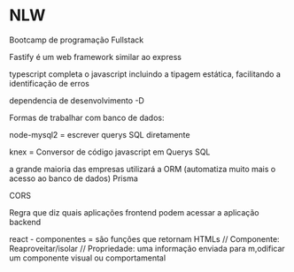# NLW
Bootcamp de programação Fullstack


Fastify é um web framework similar ao express

typescript completa o javascript incluindo a tipagem estática, facilitando a identificação de erros

dependencia de desenvolvimento -D

Formas de trabalhar com banco de dados:

node-mysql2 = escrever querys SQL diretamente

knex = Conversor de código javascript em Querys SQL

a grande maioria das empresas utilizará a ORM (automatiza muito mais o acesso ao banco de dados)
    Prisma


CORS 

Regra que diz quais aplicações frontend podem acessar a aplicação backend

react - componentes = são funções que retornam HTMLs
    // Componente: Reaproveitar/isolar
    // Propriedade: uma informação enviada para m,odificar um componente visual ou comportamental